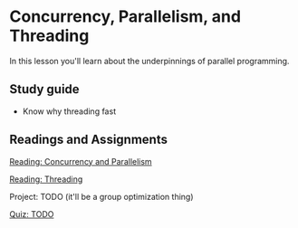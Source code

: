 # Concurrency, Parallelism, and Threading

In this lesson you'll learn about the underpinnings of parallel programming.

## Study guide

- Know why threading fast

## Readings and Assignments

[Reading: Concurrency and Parallelism](../readings/concurrency-and-parallelism.md)

[Reading: Threading](../readings/threading.md)

Project: TODO (it'll be a group optimization thing)

[Quiz: TODO](https://byu.instructure.com/courses/21221/quizzes)
